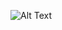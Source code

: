 ![Alt Text](https://raw.githubusercontent.com/seetharaman52/PettyShop/blob/main/assests/Screenshots/1.png)
